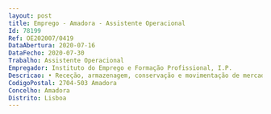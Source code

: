 ```yaml
--- 
layout: post
title: Emprego - Amadora - Assistente Operacional
Id: 78199
Ref: OE202007/0419
DataAbertura: 2020-07-16
DataFecho: 2020-07-30
Trabalho: Assistente Operacional
Empregador: Instituto do Emprego e Formação Profissional, I.P.
Descricao: • Receção, armazenagem, conservação e movimentação de mercadorias, equipamentos e materiais • Verificação de níveis de existência • Operações com o pórtico e gruas e outros dispositivos de elevação de mercadorias • Trabalhos realizados com equipamentos de movimentação de mercadorias • Condução de Empilhadores e Porta Paletes • Trabalhos de movimentação de mercadorias (Trabalhadores Indiferenciados) • Controlo de Qualidade e Encomenda
CodigoPostal: 2704-503 Amadora
Concelho: Amadora
Distrito: Lisboa
--- 
```

